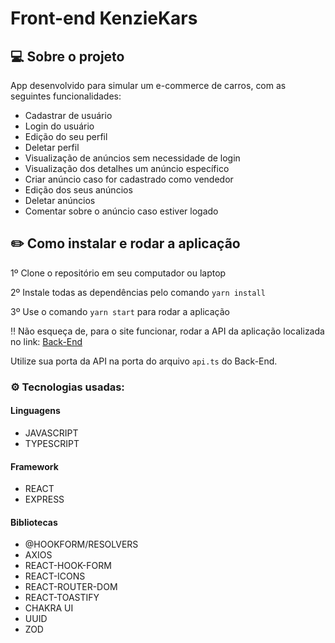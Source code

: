 # Front-end KenzieKars

<h2> 💻 Sobre o projeto </h2>
App desenvolvido para simular um e-commerce de carros, com as seguintes funcionalidades:

- Cadastrar de usuário
- Login do usuário
- Edição do seu perfil
- Deletar perfil
- Visualização de anúncios sem necessidade de login
- Visualização dos detalhes um anúncio específico
- Criar anúncio caso for cadastrado como vendedor
- Edição dos seus anúncios
- Deletar anúncios
- Comentar sobre o anúncio caso estiver logado

<h2>✏️ Como instalar e rodar a aplicação</h2>

1º Clone o repositório em seu computador ou laptop

2º Instale todas as dependências pelo comando `yarn install`

3º Use o comando `yarn start` para rodar a aplicação

‼️ Não esqueça de, para o site funcionar, rodar a API da aplicação localizada no link:
<a href="https://github.com/grupo21-t14-kenzieKars/back-end-kenzieKars">Back-End</a>

Utilize sua porta da API na porta do arquivo `api.ts` do Back-End.

<h3>⚙️ Tecnologias usadas:</h3>

#### Linguagens

- JAVASCRIPT
- TYPESCRIPT

#### Framework

- REACT
- EXPRESS

#### Bibliotecas

- @HOOKFORM/RESOLVERS
- AXIOS
- REACT-HOOK-FORM
- REACT-ICONS
- REACT-ROUTER-DOM
- REACT-TOASTIFY
- CHAKRA UI
- UUID
- ZOD
